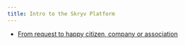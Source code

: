```yaml
---
title: Intro to the Skryv Platform
---
```


* [From request to happy citizen, company or association](intro.md)